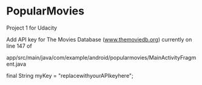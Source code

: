# PopularMovies
Project 1 for Udacity

Add API key for The Movies Database (www.themoviedb.org) currently on line 147 of 

app/src/main/java/com/example/android/popularmovies/MainActivityFragment.java

final String myKey = "replacewithyourAPIkeyhere";
